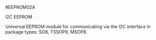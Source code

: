 <!--- PrjInfo ---> <!--- Please remove this line after manually editing --->
<!--- 00a56be08b96043df9e37d6aff7b6990 --->
<!--- Created:20170112-18:22: ---> 
<!--- Author:Mlab: ---> 
<!--- AuthorEmail:mlab@mlab.cz: ---> 
<!--- Tags:imported: ---> 
<!--- Ust:[End: ---> 
<!--- Name:EEPROM02A: --->
#EEPROM02A 
<!--- LongName --->
I2C EEPROM
<!--- ELongName ---> 

<!--- Lead --->
Universal EEPROM module for communicating via the I2C interface  in  package types: SO8, TSSOP8, MSOP8.
<!--- ELead ---> 


​
​
<!--- Description --->
<!--- EDescription --->
<!--- Content --->
<!--- EContent --->
            